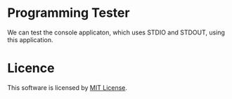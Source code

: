 Programming Tester
===========================

We can test the console applicaton, which uses STDIO and STDOUT, using this
application.

Licence
===========================
This software is licensed by [MIT License](https://opensource.org/licenses/MIT).


